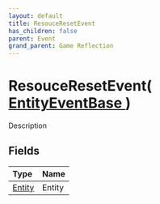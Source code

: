```yaml
---
layout: default
title: ResouceResetEvent
has_children: false
parent: Event
grand_parent: Game Reflection
---
```

# ResouceResetEvent( [ EntityEventBase ](/riftbreaker-wiki/docs/game-reflection/events/entity_event_base/) )
Description 

## Fields

| Type | Name |
|:----------|:--------------|
| [Entity](/riftbreaker-wiki/docs/game-reflection/classes/entity/) | Entity |

